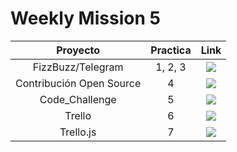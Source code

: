 # Weekly Mission 5

  | Proyecto | Practica | Link |
|:---:|:---:|:---:|
| FizzBuzz/Telegram | 1, 2, 3 | <a href="https://github.com/xian145/FizzBuzz" target="_blank"><img src="https://img.shields.io/badge/🔗link-PRACTICA1-blue?style=for-the-badge"></a> |
| Contribución Open Source | 4 | <a href="https://github.com/xian145/fizzbuzz-1" target="_blank"><img src="https://img.shields.io/badge/🔗link-PRACTICA2-blue?style=for-the-badge"></a> |
| Code_Challenge | 5 |<a href="https://github.com/xian145/Code_Challenge" target="_blank"><img src="https://img.shields.io/badge/🔗link-PRACTICA3-blue?style=for-the-badge"></a> |
| Trello | 6 |<a href="https://github.com/xian145/playbook/blob/main/weekly_mission_4/Trello.md" target="_blank"><img src="https://img.shields.io/badge/🔗link-PRACTICA4-blue?style=for-the-badge"></a> |
| Trello.js | 7 |<a href="https://github.com/xian145/App_Trello" target="_blank"><img src="https://img.shields.io/badge/🔗link-PRACTICA5-blue?style=for-the-badge"></a> |

